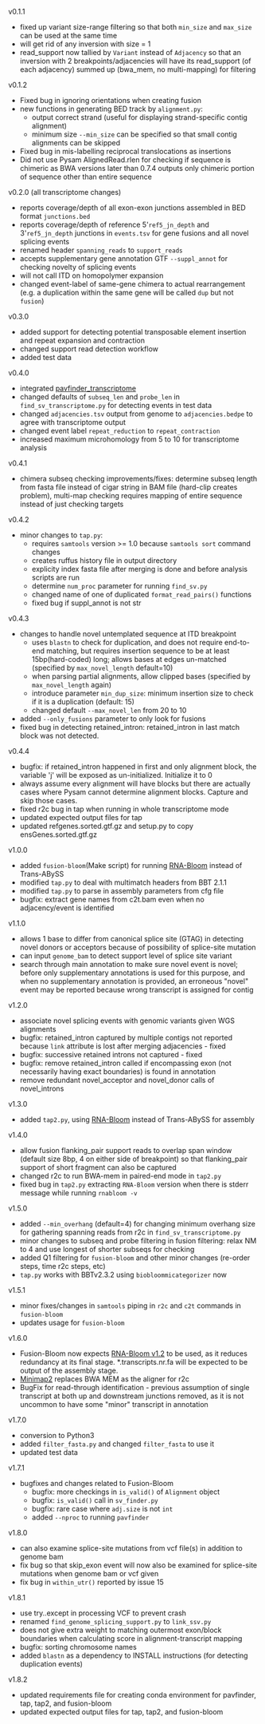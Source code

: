 v0.1.1

- fixed up variant size-range filtering so that both `min_size` and `max_size` can be used at the same time
- will get rid of any inversion with size = 1
- read_support now tallied by `Variant` instead of `Adjacency` so that an inversion with 2 breakpoints/adjacencies will have its read_support (of each adjacency) summed up (bwa_mem, no multi-mapping) for filtering

v0.1.2

- Fixed bug in ignoring orientations when creating fusion
- new functions in generating BED track by `alignment.py`:
  - output correct strand (useful for displaying strand-specific contig alignment)
  - minimum size `--min_size` can be specified so that small contig alignments can be skipped
- Fixed bug in mis-labelling reciprocal translocations as insertions
- Did not use Pysam AlignedRead.rlen for checking if sequence is chimeric as BWA versions later than 0.7.4 outputs only chimeric portion of sequence other than entire sequence

v0.2.0 (all transcriptome changes)

- reports coverage/depth of all exon-exon junctions assembled in BED format `junctions.bed`
- reports coverage/depth of reference 5'`ref5_jn_depth` and 3'`ref5_jn_depth` junctions in `events.tsv` for gene fusions and all novel splicing events
- renamed header `spanning_reads` to `support_reads`
- accepts supplementary gene annotation GTF `--suppl_annot` for checking novelty of splicing events
- will not call ITD on homopolymer expansion
- changed event-label of same-gene chimera to actual rearrangement (e.g. a duplication within the same gene will be called `dup` but not `fusion`)

v0.3.0

- added support for detecting potential transposable element insertion and repeat expansion and contraction
- changed support read detection workflow
- added test data

v0.4.0

- integrated [pavfinder_transcriptome](https://github.com/bcgsc/pavfinder_transcriptome)
- changed defaults of `subseq_len` and `probe_len` in `find_sv_transcriptome.py` for detecting events in test data
- changed `adjacencies.tsv` output from genome to `adjacencies.bedpe` to agree with transcriptome output
- changed event label `repeat_reduction` to `repeat_contraction`
- increased maximum microhomology from 5 to 10 for transcriptome analysis

v0.4.1

- chimera subseq checking improvements/fixes: determine subseq length from fasta file instead of cigar string in BAM file (hard-clip creates problem), multi-map checking requires mapping of entire sequence instead of just checking targets

v0.4.2

- minor changes to `tap.py`:
  - requires `samtools` version >= 1.0 because `samtools sort` command changes
  - creates ruffus history file in output directory
  - explicity index fasta file after merging is done and before analysis scripts are run
  - determine `num_proc` parameter for running `find_sv.py`
  - changed name of one of duplicated `format_read_pairs()` functions
  - fixed bug if suppl_annot is not str

v0.4.3

- changes to handle novel untemplated sequence at ITD breakpoint
	- uses `blastn` to check for duplication, and does not require end-to-end matching, but requires insertion sequence to be at least 15bp(hard-coded) long; allows bases at edges un-matched (specified by `max_novel_length` default=10)
	- when parsing partial alignments, allow clipped bases (specified by `max_novel_length` again)
	- introduce parameter `min_dup_size`: minimum insertion size to check if it is a duplication (default: 15)
	- changed default `--max_novel_len` from 20 to 10
- added `--only_fusions` parameter to only look for fusions
- fixed bug in detecting retained_intron: retained_intron in last match block was not detected.

v0.4.4

- bugfix: if retained_intron happened in first and only alignment block, the variable 'j' will be exposed as un-initialized. Initialize it to 0
- always assume every alignment will have blocks but there are actually cases where Pysam cannot determine alignment blocks. Capture and skip those cases.
- fixed r2c bug in tap when running in whole transcriptome mode
- updated expected output files for tap
- updated refgenes.sorted.gtf.gz and setup.py to copy ensGenes.sorted.gtf.gz

v1.0.0
- added `fusion-bloom`(Make script) for running [RNA-Bloom](https://github.com/bcgsc/RNA-Bloom) instead of Trans-ABySS
- modified `tap.py` to deal with multimatch headers from BBT 2.1.1
- modified `tap.py` to parse in assembly parameters from cfg file
- bugfix: extract gene names from c2t.bam even when no adjacency/event is identified

v1.1.0
- allows 1 base to differ from canonical splice site (GTAG) in detecting novel donors or acceptors because of possibility of splice-site mutation
- can input `genome_bam` to detect support level of splice site variant
- search through main annotation to make sure novel event is novel; before only supplementary annotations is used for this purpose, and when no supplementary annotation is provided, an erroneous "novel" event may be reported because wrong transcript is assigned for contig

v1.2.0
- associate novel splicing events with genomic variants given WGS alignments
- bugfix: retained_intron captured by multiple contigs not reported because `link` attribute is lost after merging adjacencies - fixed
- bugfix: successive retained introns not captured - fixed
- bugfix: remove retained_intron called if encompassing exon (not necessarily having exact boundaries) is found in annotation
- remove redundant novel_acceptor and novel_donor calls of novel_introns

v1.3.0
- added `tap2.py`, using [RNA-Bloom](https://github.com/bcgsc/RNA-Bloom) instead of Trans-ABySS for assembly

v1.4.0
- allow fusion flanking_pair support reads to overlap span window (default size 8bp, 4 on either side of breakpoint) so that flanking_pair support of short fragment can also be captured
- changed r2c to run BWA-mem in paired-end mode in `tap2.py`
- fixed bug in `tap2.py` extracting `RNA-Bloom` version when there is stderr message while running `rnabloom -v`

v1.5.0
- added `--min_overhang` (default=4) for changing minimum overhang size for gathering spanning reads from r2c in `find_sv_transcriptome.py`
- minor changes to subseq and probe filtering in fusion filtering: relax NM to 4 and use longest of shorter subseqs for checking
- added Q1 filtering for `fusion-bloom` and other minor changes (re-order steps, time r2c steps, etc)
- `tap.py` works with BBTv2.3.2 using `biobloommicategorizer` now

v1.5.1
- minor fixes/changes in `samtools` piping in `r2c` and `c2t` commands in `fusion-bloom`
- updates usage for `fusion-bloom`

v1.6.0
- Fusion-Bloom now expects [RNA-Bloom v1.2](https://github.com/bcgsc/RNA-Bloom/releases/tag/v1.2.0) to be used, as it reduces redundancy at its final stage. *.transcripts.nr.fa will be expected to be output of the assembly stage.
- [Minimap2](https://github.com/lh3/minimap2) replaces BWA MEM as the aligner for r2c
- BugFix for read-through identification - previous assumption of single transcript at both up and downstream junctions removed, as it is not uncommon to have some "minor" transcript in annotation

v1.7.0
- conversion to Python3
- added `filter_fasta.py` and changed `filter_fasta` to use it
- updated test data

v1.7.1
- bugfixes and changes related to Fusion-Bloom
	- bugfix: more checkings in `is_valid()` of `Alignment` object
	- bugfix: `is_valid()` call in `sv_finder.py`
	- bugfix: rare case where `adj.size` is not `int`
	- added `--nproc` to running `pavfinder`

v1.8.0
- can also examine splice-site mutations from vcf file(s) in addition to genome bam
- fix bug so that skip_exon event will now also be examined for splice-site mutations when genome bam or vcf given
- fix bug in `within_utr()` reported by issue 15

v1.8.1
- use try..except in processing VCF to prevent crash
- renamed `find_genome_splicing_support.py` to `link_ssv.py`
- does not give extra weight to matching outermost exon/block boundaries when calculating score in alignment-transcript mapping
- bugfix: sorting chromosome names
- added `blastn` as a dependency to INSTALL instructions (for detecting duplication events)

v1.8.2
- updated requirements file for creating conda environment for pavfinder, tap, tap2, and fusion-bloom
- updated expected output files for tap, tap2, and fusion-bloom
